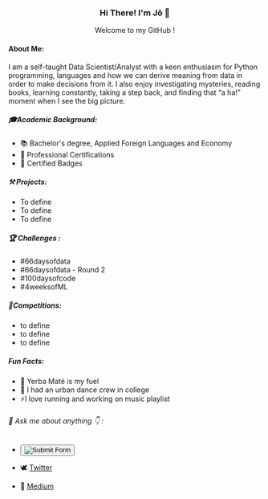 ### <p align="center"> Hi There! I'm Jô 👋 </p>

<p align="center"> Welcome to my GitHub ! </p>

#### About Me:

I am a self-taught Data Scientist/Analyst with a keen enthusiasm for Python programming, languages and how we can derive meaning from data in order to make decisions from it. I also enjoy investigating mysteries, reading books, learning constantly, taking a step back, and finding that “a ha!” moment when I see the big picture.




##### 🎓Academic Background:

* 📚 Bachelor's degree, Applied Foreign Languages and Economy
* 📑 Professional Certifications
* 🧿 Certified Badges 

##### ⚒ Projects:

* To define
* To define
* To define


##### 🏆 Challenges :

* #66daysofdata
* #66daysofdata - Round 2
* #100daysofcode
* #4weeksofML 

##### 🏅Competitions:

* to define
* to define
* to define


##### Fun Facts:

* 🧉 Yerba Maté is my fuel 
* 🕺 I had an urban dance crew in college
* ⚡I love running and working on music playlist
 
 
 
######  💬 Ask me about anything 👇 : 



* [<button>
   <img src="https://img.shields.io/badge/LinkedIn-0077B5?style=for-the-badge&logo=linkedin&logoColor=white" alt="Submit Form">
</button>](https://www.linkedin.com/in/jf-whitehead)

* 🕊 [Twitter](https://www.twitter.com/jo_grammer)

* 📰 [Medium](https://medium.com/@jo.grammer)



<!--
**jo-grammer/jo-grammer** is a ✨ _special_ ✨ repository because its `README.md` (this file) appears on your GitHub profile.
